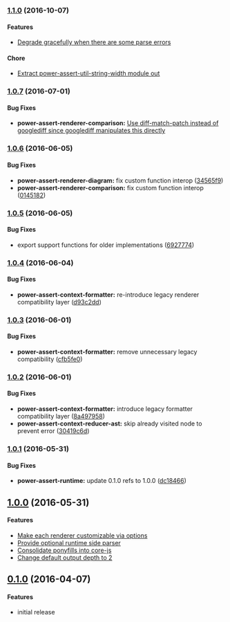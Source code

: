 ### [1.1.0](https://github.com/twada/power-assert-runtime/releases/tag/v1.1.0) (2016-10-07)


#### Features

* [Degrade gracefully when there are some parse errors](https://github.com/twada/power-assert-runtime/pull/15)


#### Chore

* [Extract power-assert-util-string-width module out](https://github.com/twada/power-assert-runtime/pull/14)


### [1.0.7](https://github.com/twada/power-assert-runtime/releases/tag/v1.0.7) (2016-07-01)


#### Bug Fixes

* **power-assert-renderer-comparison:** [Use diff-match-patch instead of googlediff since googlediff manipulates this directly](https://github.com/twada/power-assert-runtime/pull/13)


### [1.0.6](https://github.com/twada/power-assert-runtime/releases/tag/v1.0.6) (2016-06-05)


#### Bug Fixes

* **power-assert-renderer-diagram:** fix custom function interop ([34565f9](https://github.com/twada/power-assert-runtime/commit/34565f9baa3235b11d60602d9b979b64d1e7332e))
* **power-assert-renderer-comparison:** fix custom function interop ([0145182](https://github.com/twada/power-assert-runtime/commit/01451824f369f5520ae696605b26891d1a7ff95c))


### [1.0.5](https://github.com/twada/power-assert-runtime/releases/tag/v1.0.5) (2016-06-05)


#### Bug Fixes

* export support functions for older implementations ([6927774](https://github.com/twada/power-assert-runtime/commit/6927774dc19520e8ceb343cc915c7b52f8da584c))


### [1.0.4](https://github.com/twada/power-assert-runtime/releases/tag/v1.0.4) (2016-06-04)


#### Bug Fixes

* **power-assert-context-formatter:** re-introduce legacy renderer compatibility layer ([d93c2dd](https://github.com/twada/power-assert-runtime/commit/d93c2dd7f2cc91d6ea438f8cb1794e1619085f5a))


### [1.0.3](https://github.com/twada/power-assert-runtime/releases/tag/v1.0.3) (2016-06-01)


#### Bug Fixes

* **power-assert-context-formatter:** remove unnecessary legacy compatibility ([cfb5fe0](https://github.com/twada/power-assert-runtime/commit/cfb5fe04b0644c66c4a9a8b1e8c21b6befa9d779))


### [1.0.2](https://github.com/twada/power-assert-runtime/releases/tag/v1.0.2) (2016-06-01)


#### Bug Fixes

* **power-assert-context-formatter:** introduce legacy formatter compatibility layer ([8a497958](https://github.com/twada/power-assert-runtime/commit/8a4979584b1cfd87598d0e778e3dc27e2819b263))
* **power-assert-context-reducer-ast:** skip already visited node to prevent error ([30419c6d](https://github.com/twada/power-assert-runtime/commit/30419c6ddd1ffd3046ab44527ee40201928f1d8e))


### [1.0.1](https://github.com/twada/power-assert-runtime/releases/tag/v1.0.1) (2016-05-31)


#### Bug Fixes

* **power-assert-runtime:** update 0.1.0 refs to 1.0.0 ([dc18466](https://github.com/twada/power-assert-runtime/commit/dc18466adaf6fc9b86ca304a959ff32f206e166c))


## [1.0.0](https://github.com/twada/power-assert-runtime/releases/tag/v1.0.0) (2016-05-31)


#### Features

  * [Make each renderer customizable via options](https://github.com/twada/power-assert-runtime/pull/5)
  * [Provide optional runtime side parser](https://github.com/twada/power-assert-runtime/pull/7)
  * [Consolidate ponyfills into core-js](https://github.com/twada/power-assert-runtime/pull/8)
  * [Change default output depth to 2](https://github.com/twada/power-assert-runtime/pull/10)


## [0.1.0](https://github.com/twada/power-assert-runtime/releases/tag/v0.1.0) (2016-04-07)


#### Features

  * initial release
